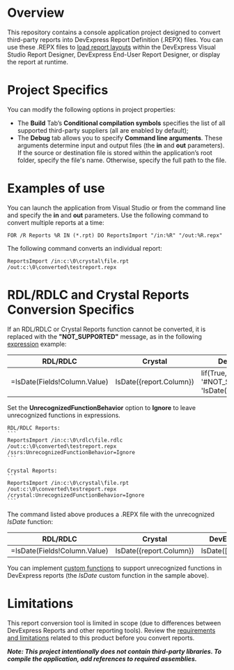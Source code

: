 # Overview

This repository contains a console application project designed to convert third-party reports into DevExpress Report Definition (.REPX) files. You can use these .REPX files to [load report layouts](https://docs.devexpress.com/XtraReports/2666/detailed-guide-to-devexpress-reporting/store-and-distribute-reports/store-report-layouts-and-documents/load-report-layouts) within the DevExpress Visual Studio Report Designer, DevExpress End-User Report Designer, or display the report at runtime.

# Project Specifics

You can modify the following options in project properties:

 *	The **Build** Tab’s **Conditional compilation symbols** specifies the list of all supported third-party suppliers (all are enabled by default);
 *	The **Debug** tab allows you to specify **Command line arguments**. These arguments determine input and output files (the **in** and **out** parameters). If the source or destination file is stored within the application’s root folder, specify the file's name. Otherwise, specify the full path to the file.

# Examples of use

You can launch the application from Visual Studio or from the command line and specify the **in** and **out** parameters.
Use the following command to convert multiple reports at a time:

```
FOR /R Reports %R IN (*.rpt) DO ReportsImport "/in:%R" "/out:%R.repx"
```

The following command converts an individual report: 

```
ReportsImport /in:c:\0\crystal\file.rpt /out:c:\0\converted\testreport.repx
```

# RDL/RDLC and Crystal Reports Conversion Specifics

If an RDL/RDLC or Crystal Reports function cannot be converted, it is replaced with the **"NOT_SUPPORTED"** message, as in the following [expression](https://docs.devexpress.com/XtraReports/120091/detailed-guide-to-devexpress-reporting/use-expressions) example:

| RDL/RDLC | Crystal | DevExpress |
| --- | --- | --- |
| =IsDate(Fields!Column.Value) | IsDate({report.Column}) | Iif(True, '#NOT_SUPPORTED#', 'IsDate([Column])') |

Set the **UnrecognizedFunctionBehavior** option to **Ignore** to leave unrecognized functions in expressions.

    RDL/RDLC Reports:
    ```
    ReportsImport /in:c:\0\rdlc\file.rdlc /out:c:\0\converted\testreport.repx /ssrs:UnrecognizedFunctionBehavior=Ignore
    ```

    Crystal Reports:
    ```
    ReportsImport /in:c:\0\crystal\file.rpt /out:c:\0\converted\testreport.repx /crystal:UnrecognizedFunctionBehavior=Ignore
    ```

The command listed above produces a .REPX file with the unrecognized *IsDate* function:

| RDL/RDLC | Crystal | DevExpress |
| --- | --- | --- |
| =IsDate(Fields!Column.Value) | IsDate({report.Column}) | IsDate([Column]) | 

You can implement [custom functions](https://docs.devexpress.com/XtraReports/DevExpress.XtraReports.Expressions.CustomFunctions) to support unrecognized functions in DevExpress reports (the *IsDate* custom function in the sample above).

# Limitations

This report conversion tool is limited in scope (due to differences between DevExpress Reports and other reporting tools). Review the [requirements and limitations](https://docs.devexpress.com/XtraReports/1468/get-started-with-devexpress-reporting/add-a-report-to-your-.net-application/convert-third-party-reports-to-devexpress-reports) related to this product before you convert reports.

**_Note: This project intentionally does not contain third-party libraries. To compile the application, add references to required assemblies._**
